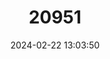 ---
title: "20951"
category: "Sturnira bogotensis"
draft: false
date: 2024-02-22 13:03:50
languages:
  English: ["Bogota Yellow-shouldered Bat"]
---